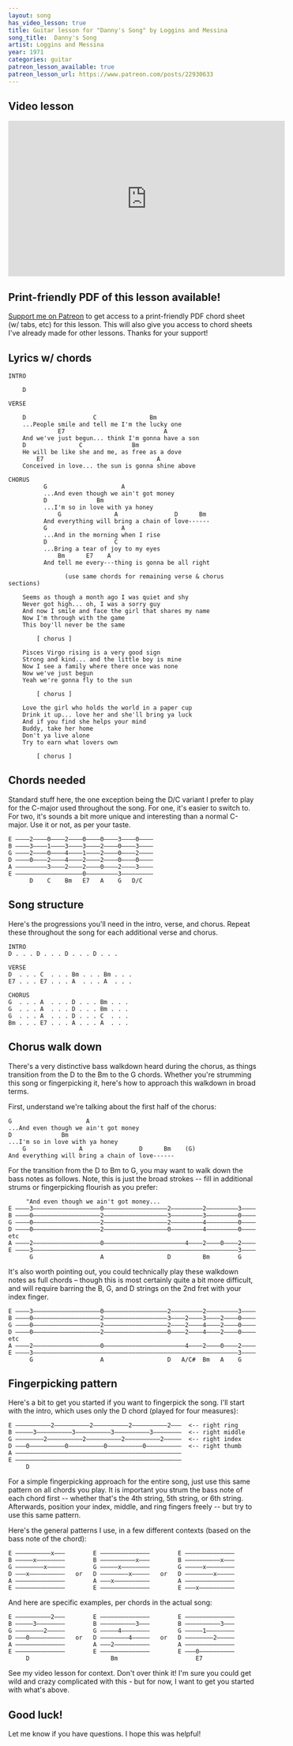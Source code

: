 ```yaml
---
layout: song
has_video_lesson: true
title: Guitar lesson for "Danny's Song" by Loggins and Messina
song_title:  Danny's Song
artist: Loggins and Messina
year: 1971
categories: guitar
patreon_lesson_available: true
patreon_lesson_url: https://www.patreon.com/posts/22930633
---
```


## Video lesson

<iframe width="560" height="315" src="https://www.youtube.com/embed/QWKt_jnwM4o?showinfo=0" frameborder="0" allowfullscreen></iframe>

## Print-friendly PDF of this lesson available!

[Support me on Patreon](https://www.patreon.com/posts/22930633) to get access to a print-friendly PDF chord sheet (w/ tabs, etc) for this lesson. This will also give you access to chord sheets I've already made for other lessons. Thanks for your support!

## Lyrics w/ chords

    INTRO

        D

    VERSE

        D                   C               Bm
        ...People smile and tell me I'm the lucky one
                  E7                            A
        And we've just begun... think I'm gonna have a son
        D               C              Bm              
        He will be like she and me, as free as a dove
            E7                                A
        Conceived in love... the sun is gonna shine above

    CHORUS
              G                     A
              ...And even though we ain't got money
              D              Bm
              ...I'm so in love with ya honey
                  G               A                D      Bm
              And everything will bring a chain of love------
              G                     A
              ...And in the morning when I rise
              D                   C
              ...Bring a tear of joy to my eyes
                  Bm      E7    A
              And tell me every---thing is gonna be all right

                    (use same chords for remaining verse & chorus sections)

        Seems as though a month ago I was quiet and shy
        Never got high... oh, I was a sorry guy
        And now I smile and face the girl that shares my name
        Now I'm through with the game
        This boy'll never be the same

            [ chorus ]

        Pisces Virgo rising is a very good sign
        Strong and kind... and the little boy is mine
        Now I see a family where there once was none
        Now we've just begun
        Yeah we're gonna fly to the sun

            [ chorus ]

        Love the girl who holds the world in a paper cup
        Drink it up... love her and she'll bring ya luck
        And if you find she helps your mind
        Buddy, take her home
        Don't ya live alone
        Try to earn what lovers own

            [ chorus ]


## Chords needed

Standard stuff here, the one exception being the D/C variant I prefer to play for the C-major used throughout the song. For one, it's easier to switch to. For two, it's sounds a bit more unique and interesting than a normal C-major. Use it or not, as per your taste.

    E ––––2––––0––––2––––0––––0––––3––––0––––
    B ––––3––––1––––3––––3––––2––––0––––3––––
    G ––––2––––0––––4––––1––––2––––0––––2––––
    D ––––0––––2––––4––––2––––2––––0––––0––––
    A –––––––––3––––2––––2––––0––––2––––3––––
    E –––––––––––––––––––0–––––––––3–––––––––
          D    C    Bm   E7   A    G   D/C

## Song structure

Here's the progressions you'll need in the intro, verse, and chorus. Repeat these throughout the song for each additional verse and chorus.

    INTRO
    D . . . D . . . D . . . D . . .

    VERSE
    D  . . . C  . . . Bm . . . Bm . . .
    E7 . . . E7 . . . A  . . . A  . . .

    CHORUS
    G  . . . A  . . . D . . . Bm . . .
    G  . . . A  . . . D . . . Bm . . .
    G  . . . A  . . . D . . . C  . . .
    Bm . . . E7 . . . A . . . A  . . .

## Chorus walk down

There's a very distinctive bass walkdown heard during the chorus, as things transition from the D to the Bm to the G chords. Whether you're strumming this song or fingerpicking it, here's how to approach this walkdown in broad terms.

First, understand we're talking about the first half of the chorus:

    G                     A
    ...And even though we ain't got money
    D              Bm
    ...I'm so in love with ya honey
        G               A                D      Bm    (G)
    And everything will bring a chain of love------

For the transition from the D to Bm to G, you may want to walk down the bass notes as follows. Note, this is just the broad strokes -- fill in additional strums or fingerpicking flourish as you prefer:

         "And even though we ain't got money...                     
    E ––––3–––––––––––––––––––0––––––––––––––––––2–––––––––2–––––––––3––––
    B ––––0–––––––––––––––––––2––––––––––––––––––3–––––––––3–––––––––0––––
    G ––––0–––––––––––––––––––2––––––––––––––––––2–––––––––4–––––––––0––––
    D ––––0–––––––––––––––––––2––––––––––––––––––0–––––––––4–––––––––0––––   etc
    A ––––2–––––––––––––––––––0–––––––––––––––––––––––4––––2––––0––––2––––
    E ––––3––––––––––––––––––––––––––––––––––––––––––––––––––––––––––3––––
          G                   A                  D         Bm        G

It's also worth pointing out, you could technically play these walkdown notes as full chords – though this is most certainly quite a bit more difficult, and will require barring the B, G, and D strings on the 2nd fret with your index finger.

    E ––––3–––––––––––––––––––0––––––––––––––––––2–––––––––2–––––––––3––––
    B ––––0–––––––––––––––––––2––––––––––––––––––3––––2––––3––––2––––0––––
    G ––––0–––––––––––––––––––2––––––––––––––––––2––––2––––4––––2––––0––––
    D ––––0–––––––––––––––––––2––––––––––––––––––0––––2––––4––––2––––0––––   etc
    A ––––2–––––––––––––––––––0–––––––––––––––––––––––4––––2––––0––––2––––
    E ––––3––––––––––––––––––––––––––––––––––––––––––––––––––––––––––3––––
          G                   A                  D   A/C#  Bm   A    G

## Fingerpicking pattern

Here's a bit to get you started if you want to fingerpick the song. I'll start with the intro, which uses only the D chord (played for four measures):

    E ––––––––––2––––––––––2––––––––––2––––––––––2–––  <-- right ring
    B –––––3––––––––––3––––––––––3––––––––––3––––––––  <-- right middle
    G ––––––––2––––––––––2––––––––––2––––––––––2–––––  <-- right index
    D –––0––––––––––0––––––––––0––––––––––0––––––––––  <-- right thumb
    A –––––––––––––––––––––––––––––––––––––––––––––––
    E –––––––––––––––––––––––––––––––––––––––––––––––
         D          

For a simple fingerpicking approach for the entire song, just use this same pattern on all chords you play. It is important you strum the bass note of each chord first -- whether that's the 4th string, 5th string, or 6th string. Afterwards, position your index, middle, and ring fingers freely -- but try to use this same pattern.

Here's the general patterns I use, in a few different contexts (based on the bass note of the chord):

    E ––––––––––x–––        E ––––––––––––––        E ––––––––––––––
    B –––––x––––––––        B ––––––––––x–––        B ––––––––––x–––
    G ––––––––x–––––        G –––––x––––––––        G –––––x––––––––
    D –––x––––––––––   or   D ––––––––x–––––   or   D ––––––––x–––––
    A ––––––––––––––        A –––x––––––––––        A ––––––––––––––
    E ––––––––––––––        E ––––––––––––––        E –––x––––––––––

And here are specific examples, per chords in the actual song:

    E ––––––––––2–––        E ––––––––––––––        E ––––––––––––––
    B –––––3––––––––        B ––––––––––3–––        B ––––––––––3–––
    G ––––––––2–––––        G –––––4––––––––        G –––––1––––––––
    D –––0––––––––––   or   D ––––––––4–––––   or   D ––––––––2–––––
    A ––––––––––––––        A –––2––––––––––        A ––––––––––––––
    E ––––––––––––––        E ––––––––––––––        E –––0––––––––––
         D                       Bm                      E7

See my video lesson for context. Don't over think it! I'm sure you could get wild and crazy complicated with this - but for now, I want to get you started with what's above.

## Good luck!

Let me know if you have questions. I hope this was helpful!
